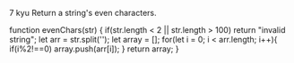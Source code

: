 7 kyu
Return a string's even characters.

function evenChars(str) {
if(str.length < 2 || str.length > 100) return  "invalid string";
  let arr = str.split('');
  let array = [];
  for(let i = 0; i < arr.length; i++){
    if(i%2!==0) array.push(arr[i]);
  }
  return array;
}
